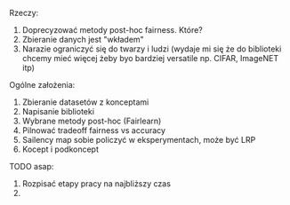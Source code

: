 
Rzeczy:
1. Doprecyzować metody post-hoc fairness. Które?
2. Zbieranie danych jest "wkładem"
3. Narazie ograniczyć się do twarzy i ludzi (wydaje mi się że do biblioteki chcemy mieć więcej żeby byo bardziej versatile np. CIFAR, ImageNET itp)

Ogólne założenia:
1. Zbieranie datasetów z konceptami
2. Napisanie biblioteki
3. Wybrane metody post-hoc (Fairlearn)
4. Pilnować tradeoff fairness vs accuracy
5. Sailency map sobie policzyć w eksperymentach, może być LRP
6. Kocept i podkoncept



TODO asap:
1. Rozpisać etapy pracy na najbliższy czas
2. 



